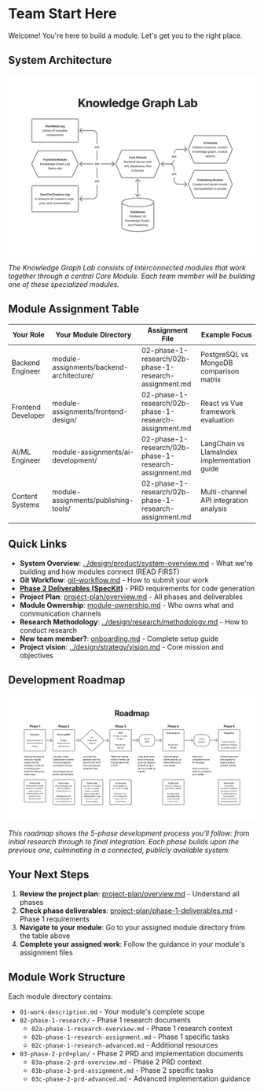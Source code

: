 # Team Start Here

Welcome! You're here to build a module. Let's get you to the right place.

## System Architecture

![Knowledge Graph Lab Architecture](../images/Knowledge-Graph-Lab.png)

*The Knowledge Graph Lab consists of interconnected modules that work together through a central Core Module. Each team member will be building one of these specialized modules.*

## Module Assignment Table

| Your Role | Your Module Directory | Assignment File | Example Focus |
|-----------|----------------------|--------------|---------------|
| Backend Engineer | module-assignments/backend-architecture/ | 02-phase-1-research/02b-phase-1-research-assignment.md | PostgreSQL vs MongoDB comparison matrix |
| Frontend Developer | module-assignments/frontend-design/ | 02-phase-1-research/02b-phase-1-research-assignment.md | React vs Vue framework evaluation |
| AI/ML Engineer | module-assignments/ai-development/ | 02-phase-1-research/02b-phase-1-research-assignment.md | LangChain vs LlamaIndex implementation guide |
| Content Systems | module-assignments/publishing-tools/ | 02-phase-1-research/02b-phase-1-research-assignment.md | Multi-channel API integration analysis |

## Quick Links

- **System Overview**: [../design/product/system-overview.md](../design/product/system-overview.md) - What we're building and how modules connect (READ FIRST)
- **Git Workflow**: [git-workflow.md](git-workflow.md) - How to submit your work
- **[Phase 2 Deliverables (SpecKit)](project-plan/phase-2-deliverables.md)** - PRD requirements for code generation
- **Project Plan**: [project-plan/overview.md](project-plan/overview.md) - All phases and deliverables
- **Module Ownership**: [module-ownership.md](module-ownership.md) - Who owns what and communication channels
- **Research Methodology**: [../design/research/methodology.md](../design/research/methodology.md) - How to conduct research
- **New team member?**: [onboarding.md](onboarding.md) - Complete setup guide
- **Project vision**: [../design/strategy/vision.md](../design/strategy/vision.md) - Core mission and objectives

## Development Roadmap

![Knowledge Graph Lab Roadmap](../images/Knowledge-Graph-Lab-roadmap.png)

*This roadmap shows the 5-phase development process you'll follow: from initial research through to final integration. Each phase builds upon the previous one, culminating in a connected, publicly available system.*

## Your Next Steps

1. **Review the project plan**: [project-plan/overview.md](project-plan/overview.md) - Understand all phases
2. **Check phase deliverables**: [project-plan/phase-1-deliverables.md](project-plan/phase-1-deliverables.md) - Phase 1 requirements
3. **Navigate to your module**: Go to your assigned module directory from the table above
4. **Complete your assigned work**: Follow the guidance in your module's assignment files

## Module Work Structure

Each module directory contains:
- `01-work-description.md` - Your module's complete scope
- `02-phase-1-research/` - Phase 1 research documents
  - `02a-phase-1-research-overview.md` - Phase 1 research context
  - `02b-phase-1-research-assignment.md` - Phase 1 specific tasks
  - `02c-phase-1-research-advanced.md` - Additional resources
- `03-phase-2-prd+plan/` - Phase 2 PRD and implementation documents
  - `03a-phase-2-prd-overview.md` - Phase 2 PRD context
  - `03b-phase-2-prd-assignment.md` - Phase 2 specific tasks
  - `03c-phase-2-prd-advanced.md` - Advanced implementation guidance

